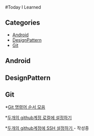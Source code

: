#Today I Learned

 ## Categories
* [Android](#Android)
* [DesignPattern](#DesignPattern)
* [Git](#Git)


## Android

## DesignPattern

## Git

*[Git 명령어 순서 모음](/Git/GitSteps.md)

*[두개의 github계정 로컬에 설정하기](https://github.com/anyaworld/TIL/blob/master/Git/SettingTwoGithubAccount.md)

*[두개의 github계정에 SSH 설정하기 ]()- 작성중
